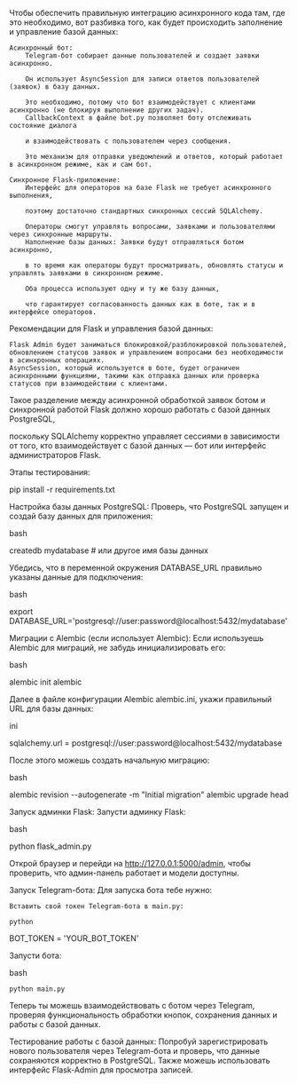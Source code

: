 Чтобы обеспечить правильную интеграцию асинхронного кода там, где это необходимо, вот разбивка того, как будет происходить заполнение и управление базой данных:

    Асинхронный бот:
        Telegram-бот собирает данные пользователей и создает заявки асинхронно.
        
        Он использует AsyncSession для записи ответов пользователей (заявок) в базу данных.
        
        Это необходимо, потому что бот взаимодействует с клиентами асинхронно (не блокируя выполнение других задач).
        CallbackContext в файле bot.py позволяет боту отслеживать состояние диалога
        
        и взаимодействовать с пользователем через сообщения.
        
        Это механизм для отправки уведомлений и ответов, который работает в асинхронном режиме, как и сам бот.

    Синхронное Flask-приложение:
        Интерфейс для операторов на базе Flask не требует асинхронного выполнения,
        
        поэтому достаточно стандартных синхронных сессий SQLAlchemy.
        
        Операторы смогут управлять вопросами, заявками и пользователями через синхронные маршруты.
        Наполнение базы данных: Заявки будут отправляться ботом асинхронно,
        
        в то время как операторы будут просматривать, обновлять статусы и управлять заявками в синхронном режиме.
        
        Оба процесса используют одну и ту же базу данных,
        
        что гарантирует согласованность данных как в боте, так и в интерфейсе операторов.

Рекомендации для Flask и управления базой данных:

    Flask Admin будет заниматься блокировкой/разблокировкой пользователей, обновлением статусов заявок и управлением вопросами без необходимости в асинхронных операциях.
    AsyncSession, который используется в боте, будет ограничен асинхронными функциями, такими как отправка данных или проверка статусов при взаимодействии с клиентами.

Такое разделение между асинхронной обработкой заявок ботом и синхронной работой Flask должно хорошо работать с базой данных PostgreSQL,

поскольку SQLAlchemy корректно управляет сессиями в зависимости от того, кто взаимодействует с базой данных — бот или интерфейс администраторов Flask.

Этапы тестирования:

pip install -r requirements.txt

Настройка базы данных PostgreSQL: Проверь, что PostgreSQL запущен и создай базу данных для приложения:

bash

createdb mydatabase  # или другое имя базы данных

Убедись, что в переменной окружения DATABASE_URL правильно указаны данные для подключения:

bash

export DATABASE_URL='postgresql://user:password@localhost:5432/mydatabase'

Миграции с Alembic (если использует Alembic): Если используешь Alembic для миграций, не забудь инициализировать его:

bash

alembic init alembic

Далее в файле конфигурации Alembic alembic.ini, укажи правильный URL для базы данных:

ini

sqlalchemy.url = postgresql://user:password@localhost:5432/mydatabase

После этого можешь создать начальную миграцию:

bash

alembic revision --autogenerate -m "Initial migration"
alembic upgrade head

Запуск админки Flask: Запусти админку Flask:

bash

python flask_admin.py

Открой браузер и перейди на http://127.0.0.1:5000/admin, чтобы проверить, что админ-панель работает и модели доступны.

Запуск Telegram-бота: Для запуска бота тебе нужно:

    Вставить свой токен Telegram-бота в main.py:

    python

BOT_TOKEN = 'YOUR_BOT_TOKEN'

Запусти бота:

bash

    python main.py

Теперь ты можешь взаимодействовать с ботом через Telegram, проверяя функциональность обработки кнопок, сохранения данных и работы с базой данных.

Тестирование работы с базой данных: Попробуй зарегистрировать нового пользователя через Telegram-бота и проверь, что данные сохраняются корректно в PostgreSQL. Также можешь использовать интерфейс Flask-Admin для просмотра записей.
